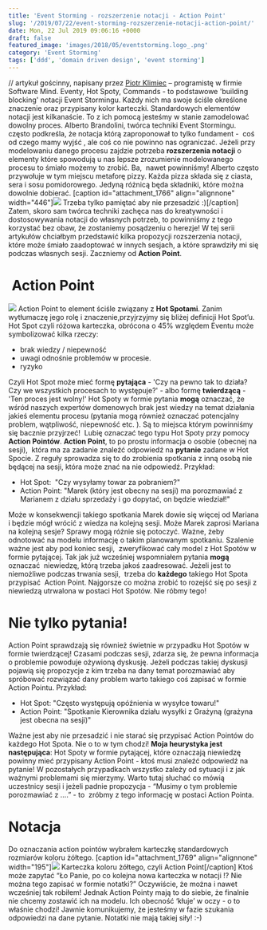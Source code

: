 ```yaml
---
title: 'Event Storming - rozszerzenie notacji - Action Point'
slug: '/2019/07/22/event-storming-rozszerzenie-notacji-action-point/'
date: Mon, 22 Jul 2019 09:06:16 +0000
draft: false
featured_image: 'images/2018/05/eventstorming.logo_.png'
category: 'Event Storming'
tags: ['ddd', 'domain driven design', 'event storming']
---
```


// artykuł gościnny, napisany przez [Piotr Klimiec](https://www.linkedin.com/in/piotr-klimiec-621873b5/) – programistę w firmie Software Mind. Eventy, Hot Spoty, Commands - to podstawowe 'building blocking' notacji Event Stormingu. Każdy nich ma swoje ściśle określone znaczenie oraz przypisany kolor karteczki. Standardowych elementów notacji jest kilkanaście. To z ich pomocą jesteśmy w stanie zamodelować dowolny proces. Alberto Brandolini, twórca techniki Event Stormingu. często podkreśla, że notacja którą zaproponował to tylko fundament -  coś od czego mamy wyjść , ale coś co nie powinno nas ograniczać. Jeżeli przy modelowaniu danego procesu zajdzie potrzeba **rozszerzenia notacji** o elementy które spowodują u nas lepsze zrozumienie modelowanego procesu to śmiało możemy to zrobić. Ba,  nawet powinniśmy! Alberto często przywołuje w tym miejscu metaforę pizzy. Każda pizza składa się z ciasta, sera i sosu pomidorowego. Jedyną różnicą będa składniki, które można dowolnie dobierać. \[caption id="attachment\_1766" align="alignnone" width="446"\][![](https://radekmaziarka.pl/wp-content/uploads/2019/07/gordon-ramsey-pizza.jpg)](https://radekmaziarka.pl/wp-content/uploads/2019/07/gordon-ramsey-pizza.jpg) Trzeba tylko pamiętać aby nie przesadzić :)\[/caption\] Zatem, skoro sam twórca techniki zachęca nas do kreatywności i dostosowywania notacji do własnych potrzeb, to powinniśmy z tego korzystać bez obaw, że zostaniemy posądzeniu o herezje! W tej serii artykułów chciałbym przedstawić kilka propozycji rozszerzenia notacji, które może śmiało zaadoptować w innych sesjach, a które sprawdziły mi się podczas własnych sesji. Zaczniemy od **Action Point**.

 Action Point
=============

[![](https://radekmaziarka.pl/wp-content/uploads/2019/07/action-point.jpg)](https://radekmaziarka.pl/wp-content/uploads/2019/07/action-point.jpg) Action Point to element ściśle związany z **Hot Spotami**. Zanim wytłumaczę jego rolę i znaczenie,przyjrzyjmy się bliżej definicji Hot Spot’u. Hot Spot czyli różowa karteczka, obrócona o 45% względem Eventu może symbolizować kilka rzeczy:

*   brak wiedzy / niepewność
*   uwagi odnośnie problemów w procesie.
*   ryzyko

Czyli Hot Spot może mieć formę **pytająca** - 'Czy na pewno tak to działa? Czy we wszystkich procesach to występuje?' - albo formę **twierdzącą** - 'Ten proces jest wolny!' Hot Spoty w formie pytania **mogą** oznaczać, że wśród naszych expertów domenowych brak jest wiedzy na temat działania jakieś elementu procesu (pytania mogą również oznaczać potencjalny problem, wątpliwość, niepewność etc. ). Są to miejsca którym powinniśmy się bacznie przyjrzeć!  Lubię oznaczać tego typu Hot Spoty przy pomocy **Action Pointów**. **Action Point**, to po prostu informacja o osobie (obecnej na sesji),  która ma za zadanie znaleźć odpowiedź na **pytanie** zadane w Hot Spocie. Z reguły sprowadza się to do zrobienia spotkania z inną osobą nie będącej na sesji, która może znać na nie odpowiedź. Przykład:

*   Hot Spot:  "Czy wysyłamy towar za pobraniem?"
*   Action Point: "Marek (który jest obecny na sesji) ma porozmawiać z Marianem z działu sprzedaży i go dopytać, on będzie wiedział!"

Może w konsekwencji takiego spotkania Marek dowie się więcej od Mariana i będzie mógł wrócić z wiedza na kolejną sesji. Może Marek zaprosi Mariana na kolejną sesje? Sprawy mogą różnie się potoczyć. Ważne, żeby odnotować na modelu informację o takim planowanym spotkaniu. Szalenie ważne jest aby pod koniec sesji,  zweryfikować cały model z Hot Spotów w formie pytającej. Tak jak już wcześniej wspomniałem pytania **mogą** oznaczać  niewiedzę, którą trzeba jakoś zaadresować. Jeżeli jest to niemożliwe podczas trwania sesji,  trzeba do **każdego** takiego Hot Spota przypisać  Action Point. Najgorsze co można zrobić to rozejść się po sesji z niewiedzą utrwalona w postaci Hot Spotów. Nie róbmy tego!

Nie tylko pytania!
==================

Action Point sprawdzają się również świetnie w przypadku Hot Spotów w formie twierdzącej! Czasami podczas sesji, zdarza się, że pewna informacja o problemie powoduje ożywioną dyskusję. Jeżeli podczas takiej dyskusji pojawią się propozycje z kim trzeba na dany temat porozmawiać aby spróbować rozwiązać dany problem warto takiego coś zapisać w formie Action Pointu. Przykład:

*   Hot Spot: "Często występują opóźnienia w wysyłce towaru!"
*   Action Point: "Spotkanie Kierownika działu wysyłki z Grażyną (grażyna jest obecna na sesji)"

Ważne jest aby nie przesadzić i nie starać się przypisać Action Pointów do każdego Hot Spota. Nie o to w tym chodzi! **Moja heurystyka jest następująca**: Hot Spoty w formie pytającej, które oznaczają niewiedzę powinny mieć przypisany Action Point - ktoś musi znaleźć odpowiedź na pytanie! W pozostałych przypadkach wszystko zależy od sytuacji i z jak ważnymi problemami się mierzymy. Warto tutaj słuchać co mówią uczestnicy sesji i jeżeli padnie propozycja - “Musimy o tym problemie porozmawiać z ….” - to  zróbmy z tego informację w postaci Action Pointa.

Notacja
=======

Do oznaczania action pointów wybrałem karteczkę standardowych rozmiarów koloru żółtego. \[caption id="attachment\_1769" align="alignnone" width="195"\][![](https://radekmaziarka.pl/wp-content/uploads/2019/07/yellow-cards.jpg)](https://radekmaziarka.pl/wp-content/uploads/2019/07/yellow-cards.jpg) Karteczka koloru żółtego, czyli Action Point\[/caption\] Ktoś może zapytać “Ło Panie, po co kolejna nowa karteczka w notacji !? Nie można tego zapisać w formie notatki?” Oczywiście, że można i nawet wcześniej tak robiłem! Jednak Action Pointy mają to do siebie, że finalnie nie chcemy zostawić ich na modelu. Ich obecność ‘kłuje’ w oczy - o to właśnie chodzi! Jawnie komunikujemy, że jesteśmy w fazie szukania odpowiedzi na dane pytanie. Notatki nie mają takiej siły! :-)